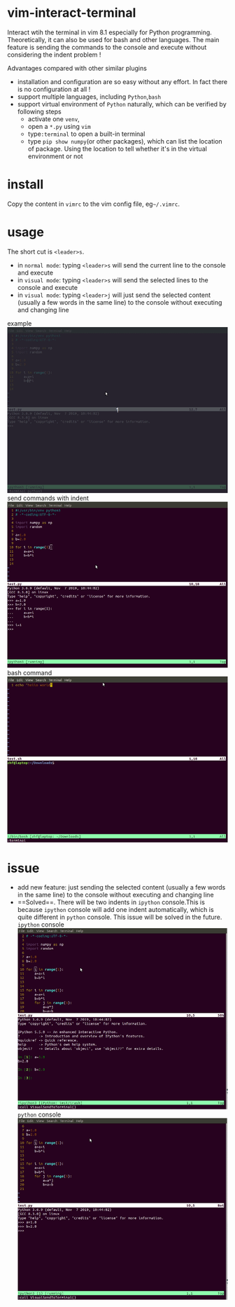 # vim-interact-terminal
Interact wtih the terminal in vim 8.1 especially for Python programming. Theoretically, it can also be used for bash and other languages. The main feature is sending the commands to the console and execute without considering the indent problem !

Advantages compared with other similar plugins
- installation and configuration are so easy without any effort. In fact there is no configuration at all !
- support multiple languages, including `Python`,`bash`
- support virtual environment of `Python` naturally, which can be verified by following steps
	- activate one `venv`,
	- open a `*.py` using `vim`
	- type`:terminal` to open a built-in terminal
	- type `pip show numpy`(or other packages), which can list the location of package. Using the location to tell whether it's in the virtual environment or not

# install
Copy the content in `vimrc` to the vim config file, eg`~/.vimrc`.

# usage
The short cut is `<leader>s`.
- in `normal mode`: typing `<leader>s` will send the current line to the console and execute
- in `visual mode`: typing `<leader>s` will send the selected lines to the console and execute
- in `visual mode`: typing `<leader>j` will just send the selected content (usually a few words in the same line) to the console without executing and changing line

example
![1gif](./pic/1.gif)
send commands with indent
![2gif](./pic/2.gif)
bash command
![3](./pic/3.gif)

# issue
- add new feature: just sending the selected content (usually a few words in the same line) to the console without executing and changing line
- ==Solved==. There will be two indents in `ipython` console.This is because `ipython` console will add one indent automatically, which is quite different in `python` console. This issue will be solved in the future. 
`ipython` console
![5](./pic/5.gif)
`python` console
![6](./pic/6.gif)

